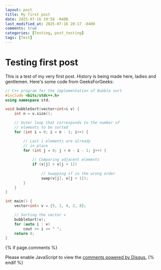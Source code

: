 ```yaml
---
layout: post
title: My first post
date: 2025-07-16 19:58 -0400
last_modified_at: 2025-07-16 20:17 -0400
comments: true
categories: [Testing, post_testing]
tags: [Test]
---
```


# Testing first post

This is a test of my very first post. History is being made here, ladies and
gentlemen. Here's some code from GeeksForGeeks:

```c++
// C++ program for the implementation of Bubble sort
#include <bits/stdc++.h>
using namespace std;

void bubbleSort(vector<int>& v) {
    int n = v.size();

    // Outer loop that corresponds to the number of
    // elements to be sorted
    for (int i = 0; i < n - 1; i++) {

        // Last i elements are already
        // in place
        for (int j = 0; j < n - i - 1; j++) {
          
          	// Comparing adjacent elements
            if (v[j] > v[j + 1])
              
              	// Swapping if in the wrong order
                swap(v[j], v[j + 1]);
        }
    }
}

int main() {
    vector<int> v = {5, 1, 4, 2, 8};

    // Sorting the vector v
    bubbleSort(v);
    for (auto i : v)
        cout << i << " ";
    return 0;
}
```
{% if page.comments %}
<div id="disqus_thread"></div>
<script>
    /**
    *  RECOMMENDED CONFIGURATION VARIABLES: EDIT AND UNCOMMENT THE SECTION BELOW TO INSERT DYNAMIC VALUES FROM YOUR PLATFORM OR CMS.
    *  LEARN WHY DEFINING THESE VARIABLES IS IMPORTANT: https://disqus.com/admin/universalcode/#configuration-variables    */
    /*
    var disqus_config = function () {
    this.page.url = PAGE_URL;  // Replace PAGE_URL with your page's canonical URL variable
    this.page.identifier = PAGE_IDENTIFIER; // Replace PAGE_IDENTIFIER with your page's unique identifier variable
    };
    */
    (function() { // DON'T EDIT BELOW THIS LINE
    var d = document, s = d.createElement('script');
    s.src = 'https://thet0aster.disqus.com/embed.js';
    s.setAttribute('data-timestamp', +new Date());
    (d.head || d.body).appendChild(s);
    })();
</script>
<noscript>Please enable JavaScript to view the <a href="https://disqus.com/?ref_noscript">comments powered by Disqus.</a></noscript>
{% endif %}